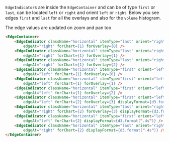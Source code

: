 `EdgeIndicator`s are inside the `EdgeContainer` and can be of type `first` or `last`, can be located `left` or `right` and orient `left` or `right`. Below you see edges `first` and `last` for all the overlays and also for the `volume` histogram.

The edge values are updated on zoom and pan too

```html
<EdgeContainer>
	<EdgeIndicator className="horizontal" itemType="last" orient="right"
		edgeAt="right" forChart={1} forOverlay={0} />
	<EdgeIndicator className="horizontal" itemType="last" orient="right"
		edgeAt="right" forChart={1} forOverlay={1} />
	<EdgeIndicator className="horizontal" itemType="last" orient="right"
		edgeAt="right" forChart={1} forOverlay={2} />
	<EdgeIndicator className="horizontal" itemType="first" orient="left"
		edgeAt="left" forChart={1} forOverlay={0} />
	<EdgeIndicator className="horizontal" itemType="first" orient="left"
		edgeAt="left" forChart={1} forOverlay={1} />
	<EdgeIndicator className="horizontal" itemType="first" orient="left"
		edgeAt="left" forChart={1} forOverlay={2} />
	<EdgeIndicator className="horizontal" itemType="first" orient="left"
		edgeAt="left" forChart={2} forOverlay={3} displayFormat={d3.format(".4s")} />
	<EdgeIndicator className="horizontal" itemType="last" orient="right"
		edgeAt="right" forChart={2} forOverlay={3} displayFormat={d3.format(".4s")} />
	<EdgeIndicator className="horizontal" itemType="first" orient="left"
		edgeAt="left" forChart={2} displayFormat={d3.format(".4s")} />
	<EdgeIndicator className="horizontal" itemType="last" orient="right"
		edgeAt="right" forChart={2} displayFormat={d3.format(".4s")} />
</EdgeContainer>
```